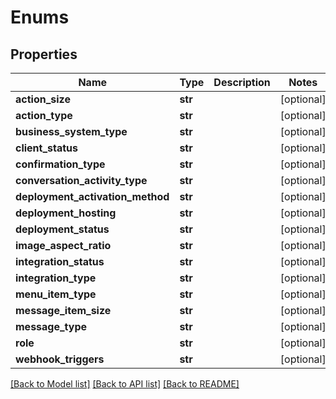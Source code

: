 # Enums

## Properties
Name | Type | Description | Notes
------------ | ------------- | ------------- | -------------
**action_size** | **str** |  | [optional] 
**action_type** | **str** |  | [optional] 
**business_system_type** | **str** |  | [optional] 
**client_status** | **str** |  | [optional] 
**confirmation_type** | **str** |  | [optional] 
**conversation_activity_type** | **str** |  | [optional] 
**deployment_activation_method** | **str** |  | [optional] 
**deployment_hosting** | **str** |  | [optional] 
**deployment_status** | **str** |  | [optional] 
**image_aspect_ratio** | **str** |  | [optional] 
**integration_status** | **str** |  | [optional] 
**integration_type** | **str** |  | [optional] 
**menu_item_type** | **str** |  | [optional] 
**message_item_size** | **str** |  | [optional] 
**message_type** | **str** |  | [optional] 
**role** | **str** |  | [optional] 
**webhook_triggers** | **str** |  | [optional] 

[[Back to Model list]](../README.md#documentation-for-models) [[Back to API list]](../README.md#documentation-for-api-endpoints) [[Back to README]](../README.md)


